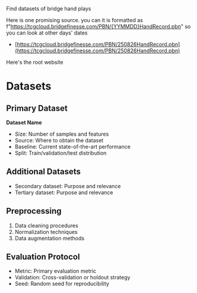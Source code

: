 Find datasets of bridge hand plays

Here is one promising source. you can it is formatted as f"https://tcgcloud.bridgefinesse.com/PBN/{YYMMDD}HandRecord.pbn" so you can look at other days' dates

* [https://tcgcloud.bridgefinesse.com/PBN/250826HandRecord.pbn](https://tcgcloud.bridgefinesse.com/PBN/250826HandRecord.pbn)

Here's the root website

# Datasets

## Primary Dataset

**Dataset Name**

* Size: Number of samples and features
* Source: Where to obtain the dataset
* Baseline: Current state-of-the-art performance
* Split: Train/validation/test distribution

## Additional Datasets

* Secondary dataset: Purpose and relevance
* Tertiary dataset: Purpose and relevance

## Preprocessing

1. Data cleaning procedures
2. Normalization techniques
3. Data augmentation methods

## Evaluation Protocol

* Metric: Primary evaluation metric
* Validation: Cross-validation or holdout strategy
* Seed: Random seed for reproducibility
